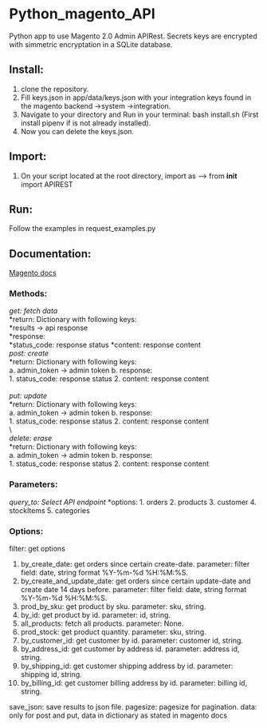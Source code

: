 # Python_magento_API
Python app to use Magento 2.0 Admin APIRest.
Secrets keys are encrypted with simmetric encryptation in a SQLite database.

## Install:
1. clone the repository.
2. Fill keys.json in app/data/keys.json with your integration keys found in the magento backend ->system ->integration.
3. Navigate to your directory and Run in your terminal: bash install.sh (First install pipenv if is not already installed).
4. Now you can delete the keys.json.

## Import:
1. On your script located at the root directory, import as --> from __init__ import APIREST

## Run:
Follow the examples in request_examples.py

## Documentation:
[Magento docs](https://magento.redoc.ly/2.4.2-admin/) 
### Methods:
  *get: fetch data*\
    *return: Dictionary with following keys:\
      *results -> api response\
      *response:\
        *status_code: response status
        *content: response content
   \
  *post: create*\
    *return: Dictionary with following keys:\
      a. admin_token -> admin token
      b. response:\
        1. status_code: response status
        2. content: response content    
   \
*put: update*\
    *return: Dictionary with following keys:\
      a. admin_token -> admin token
      b. response:\
        1. status_code: response status
        2. content: response content    
   \  
  *delete: erase*\
    *return: Dictionary with following keys:\
      a. admin_token -> admin token
      b. response:\
        1. status_code: response status
        2. content: response content    


### Parameters:
*query_to: Select API endpoint*
  *options:
    1. orders
    2. products
    3. customer
    4. stockItems
    5. categories

### Options:
filter: get options
  1. by_create_date: get orders since certain create-date.
    parameter: filter field: date, string format %Y-%m-%d %H:%M:%S.
  2. by_create_and_update_date: get orders since certain update-date and create date 14 days before.
    parameter: filter field: date, string format %Y-%m-%d %H:%M:%S.
  3. prod_by_sku: get product by sku.
    parameter: sku, string.
  4. by_id: get product by id.
    parameter: id, string.
  5. all_products: fetch all products.
    parameter: None.
  6. prod_stock: get product quantity.
    parameter: sku, string.
  7. by_customer_id: get customer by id.
    parameter: customer id, string.
  8. by_address_id: get customer by address id.
    parameter: address id, string.
  9. by_shipping_id: get customer shipping address by id.
    parameter: shipping id, string.
  10. by_billing_id: get customer billing address by id.
    parameter: billing id, string.

save_json: save results to json file.
pagesize: pagesize for pagination.
data: only for post and put, data in dictionary as stated in magento docs

